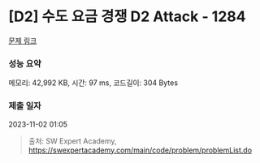 # [D2] 수도 요금 경쟁 D2 Attack - 1284 

[문제 링크](https://swexpertacademy.com/main/code/problem/problemDetail.do?contestProbId=AV189xUaI8UCFAZN) 

### 성능 요약

메모리: 42,992 KB, 시간: 97 ms, 코드길이: 304 Bytes

### 제출 일자

2023-11-02 01:05



> 출처: SW Expert Academy, https://swexpertacademy.com/main/code/problem/problemList.do